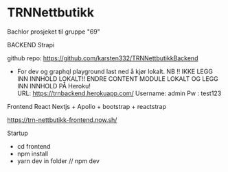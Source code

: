 # TRNNettbutikk

Bachlor prosjeket til gruppe "69"

BACKEND Strapi

github repo: https://github.com/karsten332/TRNNettbutikkBackend

- For dev og graphql playground last ned å kjør lokalt.
  NB !! IKKE LEGG INN INNHOLD LOKALT!! ENDRE CONTENT MODULE LOKALT OG LEGG INN INNHOLD PÅ Heroku!  
  URL: https://trnbackend.herokuapp.com/
  Username: admin
  Pw : test123

Frontend React Nextjs + Apollo + bootstrap + reactstrap

https://trn-nettbutikk-frontend.now.sh/

Startup

- cd frontend
- npm install
- yarn dev in folder // npm dev

